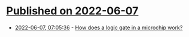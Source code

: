 # [Published on 2022-06-07](index.md)

* [2022-06-07, 07:05:36](https://news.ycombinator.com/item?id=31650782) - [How does a logic gate in a microchip work?](https://www.scientificamerican.com/article/how-does-a-logic-gate-in/)
